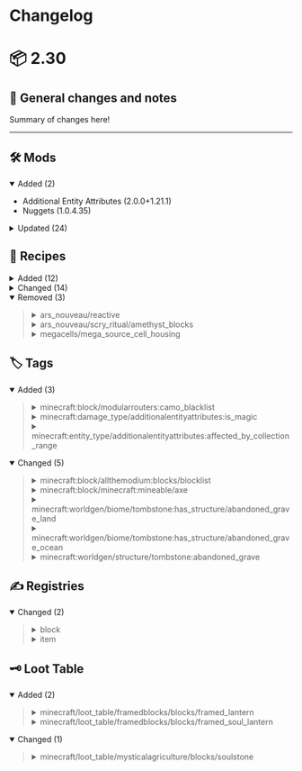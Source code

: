 # Changelog

# 📦 2.30

## 📰 General changes and notes

Summary of changes here!

---

## 🛠️ Mods

<details open>
<summary>Added (2)</summary>

- Additional Entity Attributes (2.0.0+1.21.1)
- Nuggets (1.0.4.35)

</details>

<details>
<summary>Updated (24)</summary>

- All The Arcanist Gear (1.21.1-21.2.0) -> (1.21.1-21.3.0)
- Allthemodium (2.8.8) -> (2.8.9)
- Ars Nouveau (5.3.6) -> (5.4.1)
- Extreme Reactors (1.21.1-2.4.19) -> (1.21.1-2.4.20)
- Bookshelf (21.1.41) -> (21.1.45)
- Crash Assistant (1.2.20) -> (1.3.0)
- Cucumber Library (8.0.8) -> (8.0.9)
- Extended Industrialization (1.11.2-beta-1.21.1) -> (1.11.5-beta-1.21.1)
- FramedBlocks (10.2.3) -> (10.2.4)
- FTB Quests (2101.1.3) -> (2101.1.4)
- Fzzy Config (0.6.2+1.21+neoforge) -> (0.6.3+1.21+neoforge)
- GuideME (2.1.0) -> (2.3.0)
- ImmediatelyFast (1.3.3+1.21.1) -> (1.3.4+1.21.1)
- Iron's Gems 'n Jewelry (1.21.1-1.0.4) -> (1.21.1-1.0.5)
- Journeymap (1.21.1-6.0.0-beta.36) -> (1.21.1-6.0.0-beta.37)
- MEGA Cells (4.6.0) -> (4.6.1)
- ModernFix (5.20.0+mc1.21.1) -> (5.20.2+mc1.21.1)
- Modular Routers (13.2.0) -> (13.2.1)
- MonoLib (1.4.1) -> (2.0.0)
- Moonlight Lib (1.21-2.17.18) -> (1.21-2.17.20)
- Mystical Agriculture (8.0.11) -> (8.0.12)
- NeoForge (21.1.113) -> (21.1.114)
- Silent Gear (4.0.11) -> (4.0.12)
- Variants&Ventures (1.0.8) -> (1.0.9)

</details>

## 🍳 Recipes

<details>
<summary>Added (12)</summary>
<blockquote>

<details>
<summary>allthearcanistgear/apparatus/thread_flight</summary>

```diff
+{
+  type: "ars_nouveau:enchanting_apparatus"
+  keepNbtOfReagent: false
+  pedestalItems: [
+    {
+      item: "ars_nouveau:air_essence"
+    }
+    {
+      item: "minecraft:phantom_membrane"
+    }
+    {
+      item: "ars_nouveau:air_essence"
+    }
+    {
+      item: "minecraft:phantom_membrane"
+    }
+    {
+      item: "ars_nouveau:air_essence"
+    }
+    {
+      item: "minecraft:phantom_membrane"
+    }
+  ]
+  reagent: {
+    item: "ars_nouveau:blank_thread"
+  }
+  result: {
+    count: 1
+    id: "allthearcanistgear:thread_flight"
+  }
+  sourceCost: 0
+}

```


</details>

<details>
<summary>allthearcanistgear/apparatus/thread_spectral_sight</summary>

```diff
+{
+  type: "ars_nouveau:enchanting_apparatus"
+  keepNbtOfReagent: false
+  pedestalItems: [
+    {
+      item: "minecraft:spectral_arrow"
+    }
+    {
+      item: "minecraft:golden_carrot"
+    }
+    {
+      item: "minecraft:glow_ink_sac"
+    }
+  ]
+  reagent: {
+    item: "ars_nouveau:blank_thread"
+  }
+  result: {
+    count: 1
+    id: "allthearcanistgear:thread_spectral_sight"
+  }
+  sourceCost: 0
+}

```


</details>

<details>
<summary>allthearcanistgear/apparatus/thread_truesight</summary>

```diff
+{
+  type: "ars_nouveau:enchanting_apparatus"
+  keepNbtOfReagent: false
+  pedestalItems: [
+    {
+      item: "minecraft:golden_carrot"
+    }
+    {
+      item: "minecraft:golden_carrot"
+    }
+    {
+      item: "minecraft:golden_carrot"
+    }
+  ]
+  reagent: {
+    item: "ars_nouveau:blank_thread"
+  }
+  result: {
+    count: 1
+    id: "allthearcanistgear:thread_truesight"
+  }
+  sourceCost: 0
+}

```


</details>

<details>
<summary>allthearcanistgear/apparatus/thread_vitality</summary>

```diff
+{
+  type: "ars_nouveau:enchanting_apparatus"
+  keepNbtOfReagent: false
+  pedestalItems: [
+    {
+      item: "minecraft:enchanted_golden_apple"
+    }
+    {
+      item: "minecraft:glistering_melon_slice"
+    }
+    {
+      item: "minecraft:glistering_melon_slice"
+    }
+  ]
+  reagent: {
+    item: "ars_nouveau:blank_thread"
+  }
+  result: {
+    count: 1
+    id: "allthearcanistgear:thread_vitality"
+  }
+  sourceCost: 0
+}

```


</details>

<details>
<summary>alltheores/processing/ore_hammer/allthemodium_dust_from_ingot</summary>

```diff
+{
+  type: "minecraft:crafting_shapeless"
+  result: {
+    id: "allthemodium:allthemodium_dust"
+    count: 1
+  }
+  ingredients: [
+    {
+      tag: "c:ingots/allthemodium"
+    }
+    {
+      tag: "alltheores:ore_hammers"
+    }
+  ]
+  _kubejs_changed_marker: true
+}

```


</details>

<details>
<summary>ars_nouveau/reactive_1</summary>

```diff
+{
+  type: "ars_nouveau:reactive_enchantment"
+  pedestalItems: [
+    {
+      item: "ars_nouveau:spell_parchment"
+    }
+    {
+      tag: "c:storage_blocks/lapis"
+    }
+    {
+      tag: "c:storage_blocks/source"
+    }
+  ]
+  sourceCost: 3000
+}

```


</details>

<details>
<summary>ars_nouveau/tomes/bugcolez_tome</summary>

```diff
+{
+  type: "ars_nouveau:caster_tome"
+  color: {
+    b: 180
+    g: 25
+    id: "ars_nouveau:constant"
+    r: 255
+  }
+  flavour_text: "Their Friends are their power!"
+  name: "Pixie Pummel"
+  sound: {
+    pitch: 1.9
+  }
+  spell: [
+    "ars_nouveau:glyph_self"
+    "ars_nouveau:glyph_summon_vex"
+    "ars_nouveau:glyph_extend_time"
+    "ars_nouveau:glyph_extend_time"
+    "ars_nouveau:glyph_extend_time"
+    "ars_nouveau:glyph_extend_time"
+    "ars_nouveau:glyph_extend_time"
+    "ars_nouveau:glyph_extend_time"
+    "ars_nouveau:glyph_extend_time"
+    "ars_nouveau:glyph_extend_time"
+  ]
+  tome_type: "ars_nouveau:caster_tome"
+}

```


</details>

<details>
<summary>framedblocks/framed_lantern</summary>

```diff
+{
+  type: "minecraft:crafting_shaped"
+  category: "building"
+  key: {
+    C: {
+      item: "framedblocks:framed_slab_corner"
+    }
+    T: {
+      item: "minecraft:torch"
+    }
+  }
+  pattern: [
+    "CCC"
+    "CTC"
+    "CCC"
+  ]
+  result: {
+    count: 1
+    id: "framedblocks:framed_lantern"
+  }
+}

```


</details>

<details>
<summary>framedblocks/framed_soul_lantern</summary>

```diff
+{
+  type: "minecraft:crafting_shaped"
+  category: "building"
+  key: {
+    C: {
+      item: "framedblocks:framed_slab_corner"
+    }
+    T: {
+      item: "minecraft:soul_torch"
+    }
+  }
+  pattern: [
+    "CCC"
+    "CTC"
+    "CCC"
+  ]
+  result: {
+    count: 1
+    id: "framedblocks:framed_soul_lantern"
+  }
+}

```


</details>

<details>
<summary>framedblocks/framing_saw/framed_lantern</summary>

```diff
+{
+  type: "framedblocks:frame"
+  additives: [
+    {
+      count: 1
+      ingredient: {
+        item: "minecraft:torch"
+      }
+    }
+  ]
+  material: 6144
+  result: {
+    count: 1
+    id: "framedblocks:framed_lantern"
+  }
+}

```


</details>

<details>
<summary>framedblocks/framing_saw/framed_soul_lantern</summary>

```diff
+{
+  type: "framedblocks:frame"
+  additives: [
+    {
+      count: 1
+      ingredient: {
+        item: "minecraft:soul_torch"
+      }
+    }
+  ]
+  material: 6144
+  result: {
+    count: 1
+    id: "framedblocks:framed_soul_lantern"
+  }
+}

```


</details>

<details>
<summary>megacells/cells/mega_source_cell_housing</summary>

```diff
+{
+  neoforge:conditions: [
+    {
+      type: "neoforge:mod_loaded"
+      modid: "arseng"
+    }
+  ]
+  type: "ars_nouveau:enchanting_apparatus"
+  keepNbtOfReagent: false
+  pedestalItems: [
+    {
+      item: "ars_nouveau:manipulation_essence"
+    }
+    {
+      item: "ars_nouveau:manipulation_essence"
+    }
+    {
+      item: "ars_nouveau:manipulation_essence"
+    }
+    {
+      item: "ars_nouveau:source_gem_block"
+    }
+    {
+      item: "ars_nouveau:source_gem_block"
+    }
+    {
+      item: "megacells:sky_steel_ingot"
+    }
+    {
+      item: "megacells:sky_steel_ingot"
+    }
+    {
+      item: "megacells:sky_steel_ingot"
+    }
+  ]
+  reagent: {
+    item: "arseng:source_cell_housing"
+  }
+  result: {
+    count: 1
+    id: "megacells:mega_source_cell_housing"
+  }
+  sourceCost: 2000
+}

```


</details>

</blockquote>

</details>

<details>
<summary>Changed (14)</summary>
<blockquote>

<details>
<summary>allthemods/xycraft/extractor/black_ice</summary>

```diff
 {
   type: "xycraft_machines:extractor"
   adjacent: [
     {
       predicate_type: "xycraft_core:block_rule"
       block: "biomeswevegone:black_sand"
     }
     {
       predicate_type: "xycraft_core:block_rule"
       block: "biomeswevegone:black_sand"
     }
     {
       predicate_type: "xycraft_core:block_rule"
       block: "biomeswevegone:black_sand"
     }
     {
       predicate_type: "xycraft_core:block_rule"
       block: "biomeswevegone:black_sand"
     }
   ]
   target: {
     predicate_type: "xycraft_core:block_rule"
     block: "minecraft:packed_ice"
   }
   output: {
     count: 1
     id: "biomeswevegone:black_ice"
   }
-  ticks: 80
+  ticks: 40
   catalyst: {
     predicate_type: "xycraft_core:block_rule"
     block: "biomeswevegone:black_sand"
   }
   waterlogged_fluid: "minecraft:water"
   _kubejs_changed_marker: true
 }

```


</details>

<details>
<summary>allthemods/xycraft/extractor/flux_dust</summary>

```diff
 {
   type: "xycraft_machines:extractor"
   adjacent: [
     {
       predicate_type: "xycraft_core:block_rule"
       block: "minecraft:obsidian"
     }
     {
       predicate_type: "xycraft_core:block_rule"
       block: "minecraft:obsidian"
     }
     {
       predicate_type: "xycraft_core:block_rule"
       block: "minecraft:obsidian"
     }
     {
       predicate_type: "xycraft_core:block_rule"
       block: "minecraft:obsidian"
     }
   ]
   target: {
     predicate_type: "xycraft_core:block_rule"
-    block: "minecraft:redstone_block"
+    block: "appflux:charged_redstone_block"
   }
   output: {
     count: 1
     id: "fluxnetworks:flux_dust"
   }
-  ticks: 20
+  ticks: 5
   catalyst: {
     predicate_type: "xycraft_core:block_rule"
     block: "fluxnetworks:flux_block"
   }
   _kubejs_changed_marker: true
 }

```


</details>

<details>
<summary>allthemods/xycraft/extractor/flux_dust_bedrock</summary>

```diff
 {
   type: "xycraft_machines:extractor"
   adjacent: [
     {
       predicate_type: "xycraft_core:block_rule"
       block: "minecraft:obsidian"
     }
     {
       predicate_type: "xycraft_core:block_rule"
       block: "minecraft:obsidian"
     }
     {
       predicate_type: "xycraft_core:block_rule"
       block: "minecraft:obsidian"
     }
     {
       predicate_type: "xycraft_core:block_rule"
       block: "minecraft:obsidian"
     }
   ]
   target: {
     predicate_type: "xycraft_core:block_rule"
-    block: "minecraft:redstone_block"
+    block: "appflux:charged_redstone_block"
   }
   output: {
     count: 1
     id: "fluxnetworks:flux_dust"
   }
-  ticks: 20
+  ticks: 5
   catalyst: {
     predicate_type: "xycraft_core:block_rule"
     block: "minecraft:bedrock"
   }
   _kubejs_changed_marker: true
 }

```


</details>

<details>
<summary>allthemods/xycraft/extractor/sculk</summary>

```diff
 {
   type: "xycraft_machines:extractor"
   adjacent: [
   ]
   target: {
     predicate_type: "xycraft_core:block_rule"
     block: "minecraft:sculk"
   }
   output: {
     count: 1
     id: "minecraft:sculk"
   }
-  ticks: 200
+  ticks: 50
   catalyst: {
     predicate_type: "xycraft_core:block_rule"
     block: "minecraft:sculk_catalyst"
   }
   _kubejs_changed_marker: true
 }

```


</details>

<details>
<summary>allthemods/xycraft/extractor/spore_blossom</summary>

```diff
 {
   type: "xycraft_machines:extractor"
   adjacent: [
   ]
   target: {
     predicate_type: "xycraft_core:block_rule"
     block: "minecraft:moss_block"
   }
   output: {
     count: 1
     id: "minecraft:spore_blossom"
   }
-  ticks: 100
+  ticks: 50
   catalyst: {
     predicate_type: "xycraft_core:block_rule"
     block: "minecraft:spore_blossom"
   }
   waterlogged_fluid: "minecraft:water"
   valid_directions: [
     "down"
   ]
   _kubejs_changed_marker: true
 }

```


</details>

<details>
<summary>allthemods/xycraft/extractor/xychorium_gem_blue</summary>

```diff
 {
   type: "xycraft_machines:extractor"
   adjacent: [
     {
       predicate_type: "xycraft_core:block_rule"
       block: "xycraft_world:xychorium_storage_blue"
     }
     {
       predicate_type: "xycraft_core:block_rule"
       block: "xycraft_world:xychorium_storage_blue"
     }
     {
       predicate_type: "xycraft_core:block_rule"
       block: "xycraft_world:xychorium_storage_blue"
     }
     {
       predicate_type: "xycraft_core:block_rule"
       block: "xycraft_world:xychorium_storage_blue"
     }
   ]
   target: {
     predicate_type: "xycraft_core:block_rule"
     block: "minecraft:obsidian"
   }
   output: {
     count: 1
     id: "xycraft_world:xychorium_gem_blue"
   }
-  ticks: 20
+  ticks: 10
   catalyst: {
     predicate_type: "xycraft_core:fluid_type_rule"
     fluid_type: "minecraft:lava"
   }
   _kubejs_changed_marker: true
 }

```


</details>

<details>
<summary>allthemods/xycraft/extractor/xychorium_gem_dark</summary>

```diff
 {
   type: "xycraft_machines:extractor"
   adjacent: [
     {
       predicate_type: "xycraft_core:block_rule"
       block: "xycraft_world:xychorium_storage_dark"
     }
     {
       predicate_type: "xycraft_core:block_rule"
       block: "xycraft_world:xychorium_storage_dark"
     }
     {
       predicate_type: "xycraft_core:block_rule"
       block: "xycraft_world:xychorium_storage_dark"
     }
     {
       predicate_type: "xycraft_core:block_rule"
       block: "xycraft_world:xychorium_storage_dark"
     }
   ]
   target: {
     predicate_type: "xycraft_core:block_rule"
     block: "minecraft:obsidian"
   }
   output: {
     count: 1
     id: "xycraft_world:xychorium_gem_dark"
   }
-  ticks: 20
+  ticks: 10
   catalyst: {
     predicate_type: "xycraft_core:fluid_type_rule"
     fluid_type: "minecraft:lava"
   }
   _kubejs_changed_marker: true
 }

```


</details>

<details>
<summary>allthemods/xycraft/extractor/xychorium_gem_green</summary>

```diff
 {
   type: "xycraft_machines:extractor"
   adjacent: [
     {
       predicate_type: "xycraft_core:block_rule"
       block: "xycraft_world:xychorium_storage_green"
     }
     {
       predicate_type: "xycraft_core:block_rule"
       block: "xycraft_world:xychorium_storage_green"
     }
     {
       predicate_type: "xycraft_core:block_rule"
       block: "xycraft_world:xychorium_storage_green"
     }
     {
       predicate_type: "xycraft_core:block_rule"
       block: "xycraft_world:xychorium_storage_green"
     }
   ]
   target: {
     predicate_type: "xycraft_core:block_rule"
     block: "minecraft:obsidian"
   }
   output: {
     count: 1
     id: "xycraft_world:xychorium_gem_green"
   }
-  ticks: 20
+  ticks: 10
   catalyst: {
     predicate_type: "xycraft_core:fluid_type_rule"
     fluid_type: "minecraft:lava"
   }
   _kubejs_changed_marker: true
 }

```


</details>

<details>
<summary>allthemods/xycraft/extractor/xychorium_gem_light</summary>

```diff
 {
   type: "xycraft_machines:extractor"
   adjacent: [
     {
       predicate_type: "xycraft_core:block_rule"
       block: "xycraft_world:xychorium_storage_light"
     }
     {
       predicate_type: "xycraft_core:block_rule"
       block: "xycraft_world:xychorium_storage_light"
     }
     {
       predicate_type: "xycraft_core:block_rule"
       block: "xycraft_world:xychorium_storage_light"
     }
     {
       predicate_type: "xycraft_core:block_rule"
       block: "xycraft_world:xychorium_storage_light"
     }
   ]
   target: {
     predicate_type: "xycraft_core:block_rule"
     block: "minecraft:obsidian"
   }
   output: {
     count: 1
     id: "xycraft_world:xychorium_gem_light"
   }
-  ticks: 20
+  ticks: 10
   catalyst: {
     predicate_type: "xycraft_core:fluid_type_rule"
     fluid_type: "minecraft:lava"
   }
   _kubejs_changed_marker: true
 }

```


</details>

<details>
<summary>allthemods/xycraft/extractor/xychorium_gem_red</summary>

```diff
 {
   type: "xycraft_machines:extractor"
   adjacent: [
     {
       predicate_type: "xycraft_core:block_rule"
       block: "xycraft_world:xychorium_storage_red"
     }
     {
       predicate_type: "xycraft_core:block_rule"
       block: "xycraft_world:xychorium_storage_red"
     }
     {
       predicate_type: "xycraft_core:block_rule"
       block: "xycraft_world:xychorium_storage_red"
     }
     {
       predicate_type: "xycraft_core:block_rule"
       block: "xycraft_world:xychorium_storage_red"
     }
   ]
   target: {
     predicate_type: "xycraft_core:block_rule"
     block: "minecraft:obsidian"
   }
   output: {
     count: 1
     id: "xycraft_world:xychorium_gem_red"
   }
-  ticks: 20
+  ticks: 10
   catalyst: {
     predicate_type: "xycraft_core:fluid_type_rule"
     fluid_type: "minecraft:lava"
   }
   _kubejs_changed_marker: true
 }

```


</details>

<details>
<summary>ars_nouveau/alakarkinos/ocean_ruins_cold</summary>

```diff
 {
   type: "ars_nouveau:alakarkinos_conversion"
   input: "minecraft:gravel"
-  table: "minecraft:archaeology/ocean_ruin_warm"
+  table: "minecraft:archaeology/ocean_ruin_cold"
   weight: 25
 }

```


</details>

<details>
<summary>minecraft/crafting_table</summary>

```diff
 {
-  category: "misc"
-  group: "planks"
+  _kubejs_changed_marker: true
   type: "minecraft:crafting_shaped"
   key: {
-    #: {
-      tag: "minecraft:vanilla_planks"
-    }
+    X: {
+      tag: "minecraft:planks"
+    }
   }
   pattern: [
-    "##"
-    "##"
+    "XX"
+    "XX"
   ]
   result: {
     count: 1
     id: "minecraft:crafting_table"
   }
 }

```


</details>

<details>
<summary>mysticalagriculture/soulium_spawner/pig</summary>

```diff
 {
   type: "mysticalagriculture:soulium_spawner"
   neoforge:conditions: [
     {
       type: "mysticalagriculture:crop_enabled"
-      crop: "mysticalagriculture:slime"
+      crop: "mysticalagriculture:pig"
     }
   ]
   input: {
-    item: "mysticalagriculture:slime_essence"
+    item: "mysticalagriculture:pig_essence"
     count: 12
   }
   entities: [
     {
-      entity: "minecraft:slime"
+      entity: "minecraft:pig"
       weight: 1
     }
   ]
 }

```


</details>

<details>
<summary>mysticalagriculture/soulium_spawner/slime</summary>

```diff
 {
   type: "mysticalagriculture:soulium_spawner"
   neoforge:conditions: [
     {
       type: "mysticalagriculture:crop_enabled"
-      crop: "mysticalagriculture:pig"
+      crop: "mysticalagriculture:slime"
     }
   ]
   input: {
-    item: "mysticalagriculture:pig_essence"
+    item: "mysticalagriculture:slime_essence"
     count: 12
   }
   entities: [
     {
-      entity: "minecraft:pig"
+      entity: "minecraft:slime"
       weight: 1
     }
   ]
 }

```


</details>

</blockquote>

</details>

<details open>
<summary>Removed (3)</summary>
<blockquote>

<details>
<summary>ars_nouveau/reactive</summary>

```diff
-{
-  type: "ars_nouveau:reactive_enchantment"
-  pedestalItems: [
-    {
-      item: "ars_nouveau:spell_parchment"
-    }
-    {
-      tag: "c:storage_blocks/lapis"
-    }
-    {
-      tag: "c:storage_blocks/source"
-    }
-  ]
-  sourceCost: 3000
-}

```


</details>

<details>
<summary>ars_nouveau/scry_ritual/amethyst_blocks</summary>

```diff
-{
-  type: "ars_nouveau:scry_ritual"
-  augment: "c:storage_blocks/amethyst"
-  highlight: "c:storage_blocks/amethyst"
-}

```


</details>

<details>
<summary>megacells/mega_source_cell_housing</summary>

```diff
-{
-  neoforge:conditions: [
-    {
-      type: "neoforge:mod_loaded"
-      modid: "arseng"
-    }
-  ]
-  type: "ars_nouveau:enchanting_apparatus"
-  keepNbtOfReagent: false
-  pedestalItems: [
-    {
-      item: "ars_nouveau:manipulation_essence"
-    }
-    {
-      item: "ars_nouveau:manipulation_essence"
-    }
-    {
-      item: "ars_nouveau:manipulation_essence"
-    }
-    {
-      item: "ars_nouveau:source_gem_block"
-    }
-    {
-      item: "ars_nouveau:source_gem_block"
-    }
-    {
-      item: "megacells:sky_steel_ingot"
-    }
-    {
-      item: "megacells:sky_steel_ingot"
-    }
-    {
-      item: "megacells:sky_steel_ingot"
-    }
-  ]
-  reagent: {
-    item: "arseng:source_cell_housing"
-  }
-  result: {
-    count: 1
-    id: "megacells:mega_source_cell_housing"
-  }
-  sourceCost: 2000
-}

```


</details>

</blockquote>

</details>

## 🏷️ Tags

<details open>
<summary>Added (3)</summary>
<blockquote>

<details>
<summary>minecraft:block/modularrouters:camo_blacklist</summary>

```diff
+[
+]

```


</details>

<details>
<summary>minecraft:damage_type/additionalentityattributes:is_magic</summary>

```diff
+[
+  "#minecraft:witch_resistant_to"
+]

```


</details>

<details>
<summary>minecraft:entity_type/additionalentityattributes:affected_by_collection_range</summary>

```diff
+[
+  "minecraft:arrow"
+  "minecraft:experience_orb"
+  "minecraft:item"
+  "minecraft:trident"
+]

```


</details>

</blockquote>

</details>

<details open>
<summary>Changed (5)</summary>
<blockquote>

<details>
<summary>minecraft:block/allthemodium:blocks/blocklist</summary>

```diff
 [
   ... (107 entries)
-  "alltheores:other_coal_ore"
-  "alltheores:other_copper_ore"
-  "alltheores:other_diamond_ore"
-  "alltheores:other_emerald_ore"
-  "alltheores:other_gold_ore"
   ... (1 entries)
-  "alltheores:other_iron_ore"
-  "alltheores:other_lapis_ore"
   ... (4 entries)
-  "alltheores:other_quartz_ore"
-  "alltheores:other_redstone_ore"
   ... (28 entries)
 ]

```


</details>

<details>
<summary>minecraft:block/minecraft:mineable/axe</summary>

```diff
 [
   ... (1214 entries)
+  "framedblocks:framed_lantern"
   ... (48 entries)
+  "framedblocks:framed_soul_lantern"
   ... (4156 entries)
 ]

```


</details>

<details>
<summary>minecraft:worldgen/biome/tombstone:has_structure/abandoned_grave_land</summary>

```diff
 [
-  "#minecraft:is_overworld"
 ]

```


</details>

<details>
<summary>minecraft:worldgen/biome/tombstone:has_structure/abandoned_grave_ocean</summary>

```diff
 [
-  "#minecraft:is_ocean"
 ]

```


</details>

<details>
<summary>minecraft:worldgen/structure/tombstone:abandoned_grave</summary>

```diff
 [
+  "tombstone:abandoned_grave_land"
+  "tombstone:abandoned_grave_ocean"
 ]

```


</details>

</blockquote>

</details>

## ✍️ Registries

<details open>
<summary>Changed (2)</summary>
<blockquote>

<details>
<summary>block</summary>

```diff
 [
   ... (21177 entries)
+  "framedblocks:framed_lantern"
   ... (48 entries)
+  "framedblocks:framed_soul_lantern"
   ... (18449 entries)
 ]

```


</details>

<details>
<summary>item</summary>

```diff
 [
   ... (822 entries)
+  "allthearcanistgear:thread_flight"
+  "allthearcanistgear:thread_spectral_sight"
+  "allthearcanistgear:thread_truesight"
+  "allthearcanistgear:thread_vitality"
   ... (26306 entries)
+  "framedblocks:framed_lantern"
   ... (42 entries)
+  "framedblocks:framed_soul_lantern"
   ... (24788 entries)
 ]

```


</details>

</blockquote>

</details>

## 🗝️ Loot Table

<details open>
<summary>Added (2)</summary>
<blockquote>

<details>
<summary>minecraft/loot_table/framedblocks/blocks/framed_lantern</summary>

```diff
+{
+  type: "minecraft:block"
+  pools: [
+    {
+      bonus_rolls: 0
+      conditions: [
+        {
+          condition: "minecraft:survives_explosion"
+        }
+      ]
+      entries: [
+        {
+          type: "minecraft:item"
+          functions: [
+            {
+              conditions: [
+                {
+                  condition: "framedblocks:non_trivial_camo"
+                }
+              ]
+              function: "minecraft:copy_components"
+              include: [
+                "framedblocks:camo_list"
+              ]
+              source: "block_entity"
+            }
+            {
+              function: "minecraft:explosion_decay"
+            }
+          ]
+          name: "framedblocks:framed_lantern"
+        }
+      ]
+      rolls: 1
+    }
+  ]
+  random_sequence: "framedblocks:blocks/framed_lantern"
+}

```


</details>

<details>
<summary>minecraft/loot_table/framedblocks/blocks/framed_soul_lantern</summary>

```diff
+{
+  type: "minecraft:block"
+  pools: [
+    {
+      bonus_rolls: 0
+      conditions: [
+        {
+          condition: "minecraft:survives_explosion"
+        }
+      ]
+      entries: [
+        {
+          type: "minecraft:item"
+          functions: [
+            {
+              conditions: [
+                {
+                  condition: "framedblocks:non_trivial_camo"
+                }
+              ]
+              function: "minecraft:copy_components"
+              include: [
+                "framedblocks:camo_list"
+              ]
+              source: "block_entity"
+            }
+            {
+              function: "minecraft:explosion_decay"
+            }
+          ]
+          name: "framedblocks:framed_soul_lantern"
+        }
+      ]
+      rolls: 1
+    }
+  ]
+  random_sequence: "framedblocks:blocks/framed_soul_lantern"
+}

```


</details>

</blockquote>

</details>

<details open>
<summary>Changed (1)</summary>
<blockquote>

<details>
<summary>minecraft/loot_table/mysticalagriculture/blocks/soulstone</summary>

```diff
 {
   type: "minecraft:block"
   pools: [
     {
       name: "mysticalagriculture:soulstone"
       rolls: 1
       entries: [
         {
           type: "minecraft:alternatives"
           children: [
             {
               name: "mysticalagriculture:soulstone"
               type: "minecraft:item"
               conditions: [
                 {
                   condition: "minecraft:match_tool"
                   predicate: {
-                    minecraft:enchantments: [
-                      {
-                        enchantments: "minecraft:silk_touch"
-                        levels: {
-                          min: 1
-                        }
-                      }
-                    ]
+                    predicates: {
+                      minecraft:enchantments: [
+                        {
+                          enchantments: "minecraft:silk_touch"
+                          levels: {
+                            min: 1
+                          }
+                        }
+                      ]
+                    }
                   }
                 }
               ]
             }
             {
               name: "mysticalagriculture:soulstone_cobble"
               type: "minecraft:item"
               conditions: [
                 {
                   condition: "minecraft:survives_explosion"
                 }
               ]
             }
           ]
         }
       ]
     }
   ]
 }

```


</details>

</blockquote>

</details>

